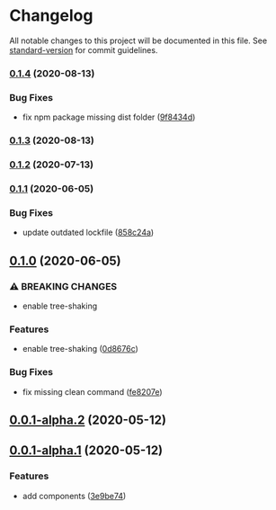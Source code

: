 # Changelog

All notable changes to this project will be documented in this file. See [standard-version](https://github.com/conventional-changelog/standard-version) for commit guidelines.

### [0.1.4](https://github.com/p3ol/react-access/compare/v0.1.3...v0.1.4) (2020-08-13)


### Bug Fixes

* fix npm package missing dist folder ([9f8434d](https://github.com/p3ol/react-access/commit/9f8434d133c2cd725021c7d001b1651dfa3aa779))

### [0.1.3](https://github.com/p3ol/react-access/compare/v0.1.2...v0.1.3) (2020-08-13)

### [0.1.2](https://github.com/p3ol/react-access/compare/v0.1.1...v0.1.2) (2020-07-13)

### [0.1.1](https://github.com/p3ol/react-access/compare/v0.1.0...v0.1.1) (2020-06-05)


### Bug Fixes

* update outdated lockfile ([858c24a](https://github.com/p3ol/react-access/commit/858c24a0e80de23293b92529dddaa16ff00ec9a3))

## [0.1.0](https://github.com/p3ol/react-access/compare/v0.0.1-alpha.2...v0.1.0) (2020-06-05)


### ⚠ BREAKING CHANGES

* enable tree-shaking

### Features

* enable tree-shaking ([0d8676c](https://github.com/p3ol/react-access/commit/0d8676c2bd99b59cd946314222d980bf7d62899d))


### Bug Fixes

* fix missing clean command ([fe8207e](https://github.com/p3ol/react-access/commit/fe8207eda5fa3c83794b631769e59f19dfa40fff))

## [0.0.1-alpha.2](https://github.com/p3ol/react-access/compare/v0.0.1-alpha.1...v0.0.1-alpha.2) (2020-05-12)



## [0.0.1-alpha.1](https://github.com/p3ol/react-access/compare/3e9be74c83fa5d9212f0cf4b363b83c68a9bb5b3...v0.0.1-alpha.1) (2020-05-12)


### Features

* add components ([3e9be74](https://github.com/p3ol/react-access/commit/3e9be74c83fa5d9212f0cf4b363b83c68a9bb5b3))
